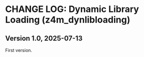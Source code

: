 # CHANGE LOG: Dynamic Library Loading (z4m_dynlibloading)

## Version 1.0, 2025-07-13
First version.